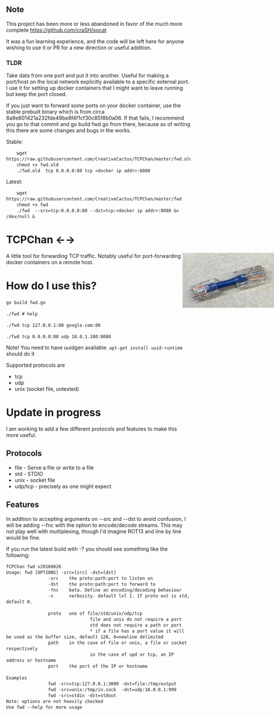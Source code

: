 ## Note

This project has been more or less abandoned in favor of the much more complete https://github.com/craSH/socat

It was a fun learning experience, and the code will be left here for anyone wishing to use it or PR for a new direction or useful addition.


### TLDR

Take data from one port and put it into another. Useful for making a port/host on the local network explicitly available to a specific external port. I use it for setting up docker containers that I might want to leave running but keep the port closed. 

If you just want to forward some ports on your docker container, use the stable prebuilt binary which is from circa 8a9e801421a232fde49be8f4f1cf30c85f8b0a06. If that fails, I recommend you go to that commit and go build fwd.go from there, because as of writing this there are some changes and bugs in the works.

Stable:

``` 
    wget https://raw.githubusercontent.com/CreativeCactus/TCPChan/master/fwd.old
    chmod +x fwd.old
    ./fwd.old  tcp 0.0.0.0:80 tcp <docker ip addr>:8080
```

Latest:

```
    wget https://raw.githubusercontent.com/CreativeCactus/TCPChan/master/fwd
    chmod +x fwd
    ./fwd  --src=tcp:0.0.0.0:80 --dst=tcp:<docker ip addr>:8080 &> /dev/null &
```

# TCPChan ←→

<img src="https://raw.githubusercontent.com/CreativeCactus/TCPChan/master/cat.png" alt="cat" style="height:150px; width:250px; right: 0px; position:absolute;"></img>

A little tool for forwarding TCP traffic. Notably useful for port-forwarding docker containers on a remote host.

# How do I use this?

``` go build fwd.go ```

``` ./fwd # help ```

``` ./fwd tcp 127.0.0.1:80 google.com:80 ```

``` ./fwd tcp 0.0.0.0:80 udp 10.0.1.100:8080 ```

Note! You need to have uuidgen available. ``` apt-get install uuid-runtime ``` should do it

Supported protocols are 
 - tcp
 - udp
 - unix (socket file, untested)
 
# Update in progress
 
I am working to add a few different protocols and features to make this more useful.

## Protocols

 - file - Serve a file or write to a file
 - std  - STDIO
 - unix - socket file
 - udp/tcp - precisely as one might expect

## Features

In addition to accepting arguments on --src and --dst to avoid confusion, I will be adding --fnc with the option to encode/decode streams. This may not play well with multiplexing, though I'd imagine ROT13 and line by line would be fine.




If you run the latest build with -? you should see something like the following:
 
```
TCPChan fwd v20160826
Usage: fwd [OPTIONS] -src=[src] -dst=[dst]
                -src    the proto:path:port to listen on
                -dst    the proto:path:port to forward to
                -fnc    beta. Define an encoding/decoding behaviour
                -v      verbosity. default lvl 1. If proto out is std, default 0.

                proto   one of file/std/unix/udp/tcp
                                file and unix do not require a port
                                std does not require a path or port
                                * if a file has a port value it will be used as the buffer size, default 128, 0=newline delimited 
                path    in the case of file or unix, a file or socket respectively
                                in the case of upd or tcp, an IP address or hostname
                port    the port of the IP or hostname

Examples
                fwd -src=tcp:127.0.0.1:3000 -dst=file:/tmp/output
                fwd -src=unix:/tmp/in.sock  -dst=udp:10.0.0.1:999
                fwd -src=stdin -dst=stdout
Note: options are not heavily checked
Use fwd --help for more usage
```

